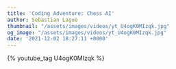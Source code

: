 ```yaml
---
title: 'Coding Adventure: Chess AI'
author: Sebastian Lague
thumbnail: "/assets/images/videos/yt_U4ogK0MIzqk.jpg"
og_image: "/assets/images/videos/yt_U4ogK0MIzqk.jpg"
date: '2021-12-02 18:27:11 +0000'
---
```


{% youtube_tag U4ogK0MIzqk %}
